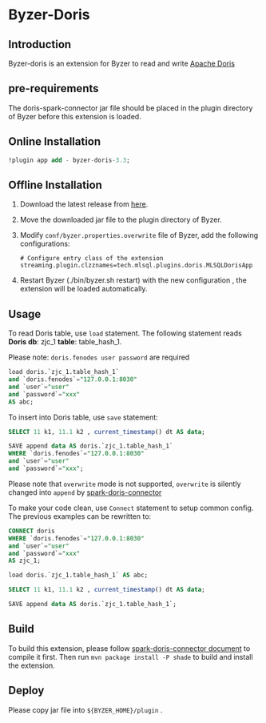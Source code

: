 # Byzer-Doris

## Introduction
Byzer-doris is an extension for Byzer to read and write [Apache Doris](https://github.com/apache/doris)

## pre-requirements

The doris-spark-connector jar file should be placed in the plugin directory of Byzer 
before this extension is loaded. 

## Online Installation

```sql
!plugin app add - byzer-doris-3.3;
```

## Offline Installation

1. Download the latest release
   from [here](http://store.mlsql.tech/run?action=downloadPlugin&pluginType=MLSQL_PLUGIN&pluginName=byzer-doris-3.3&version=0.1.0-SNAPSHOT).
2. Move the downloaded jar file to the plugin directory of Byzer.
3. Modify `conf/byzer.properties.overwrite` file of Byzer, add the following configurations:

   ```properties
   # Configure entry class of the extension 
   streaming.plugin.clzznames=tech.mlsql.plugins.doris.MLSQLDorisApp 
   ```

4. Restart Byzer (./bin/byzer.sh restart) with the new configuration , the extension will be loaded automatically.


## Usage
To read Doris table, use `load` statement. The following statement reads **Doris db**: zjc_1
**table**: table_hash_1. 

Please note: `doris.fenodes user password` are required
```sql
load doris.`zjc_1.table_hash_1`
and `doris.fenodes`="127.0.0.1:8030"
and `user`="user"
and `password`="xxx"
AS abc;
```

To insert into Doris table, use `save` statement:
```sql
SELECT 11 k1, 11.1 k2 , current_timestamp() dt AS data;

SAVE append data AS doris.`zjc_1.table_hash_1`
WHERE `doris.fenodes`="127.0.0.1:8030"
and `user`="user"
and `password`="xxx";
```
Please note that `overwrite` mode is not supported, `overwrite` is silently changed into
`append` by [spark-doris-connector](https://github.com/apache/doris-spark-connector)

To make your code clean, use `Connect` statement to setup common config. 
The previous examples can be rewritten to:
```sql
CONNECT doris 
WHERE `doris.fenodes`="127.0.0.1:8030"
and `user`="user"
and `password`="xxx"
AS zjc_1;

load doris.`zjc_1.table_hash_1` AS abc;

SELECT 11 k1, 11.1 k2 , current_timestamp() dt AS data;

SAVE append data AS doris.`zjc_1.table_hash_1`;
```

## Build
To build this extension, please follow [spark-doris-connector document](https://doris.apache.org/zh-CN/docs/ecosystem/spark-doris-connector) 
to compile it first. Then run `mvn package install -P shade` to build and install the extension.

## Deploy
Please copy jar file into `${BYZER_HOME}/plugin` .
